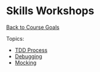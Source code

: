 # Skills Workshops

[Back to Course Goals](../README.md)

Topics:
- [TDD Process](TDD_process.md)
- [Debugging](debugging.md)
- [Mocking](mocking.md)

